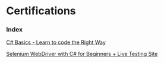 # Certifications

### Index

[C# Basics - Learn to code the Right Way](https://github.com/obenm/certifications/blob/master/Selenium%20WebDriver%20with%20C%23%20for%20Beginners%20%2B%20Live%20Testing%20Site.md)

[Selenium WebDriver with C# for Beginners + Live Testing Site](https://github.com/obenm/certifications/blob/master/C%23%20Basics%20-%20Learn%20to%20code%20the%20Right%20Way.md)
